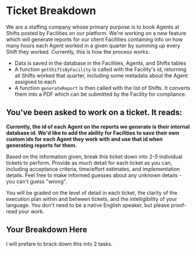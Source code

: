 # Ticket Breakdown
We are a staffing company whose primary purpose is to book Agents at Shifts posted by Facilities on our platform. We're working on a new feature which will generate reports for our client Facilities containing info on how many hours each Agent worked in a given quarter by summing up every Shift they worked. Currently, this is how the process works:

- Data is saved in the database in the Facilities, Agents, and Shifts tables
- A function `getShiftsByFacility` is called with the Facility's id, returning all Shifts worked that quarter, including some metadata about the Agent assigned to each
- A function `generateReport` is then called with the list of Shifts. It converts them into a PDF which can be submitted by the Facility for compliance.

## You've been asked to work on a ticket. It reads:

**Currently, the id of each Agent on the reports we generate is their internal database id. We'd like to add the ability for Facilities to save their own custom ids for each Agent they work with and use that id when generating reports for them.**


Based on the information given, break this ticket down into 2-5 individual tickets to perform. Provide as much detail for each ticket as you can, including acceptance criteria, time/effort estimates, and implementation details. Feel free to make informed guesses about any unknown details - you can't guess "wrong".


You will be graded on the level of detail in each ticket, the clarity of the execution plan within and between tickets, and the intelligibility of your language. You don't need to be a native English speaker, but please proof-read your work.

## Your Breakdown Here
I will prefare to brack down this into 2 tasks.
 - Create GetShiftByFacility function
 - Create GenerateReport function
 ~ GetShiftByFacility - Write a queue for finding shifts in current facility and select ones with current agent Id. DBConnection type need to be for only reading.
 ~ GenerateReport - After installing pdfkit library just need to put the currenct list of Agent shifts' into text block and generate report with needed form in PDF file. Another function can be us GenerateReport function to send reports to Agents mail addresses.
 Both functions can be written in couple hours without any problems. For clear answer I'll say 4 up to 5 hours.

 For having Facility-Agent connection, we'll need to made another table with Facility and Agent tables' primary keys because of many-to-many relation type. My solution for GetShiftByFacility function is based on the db architecture I've described above.